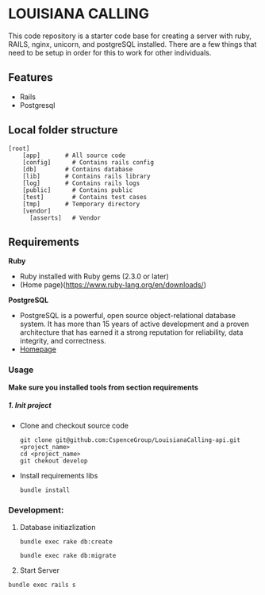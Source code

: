 LOUISIANA CALLING
=======================================

This code repository is a starter code base for creating a server with ruby, RAILS, nginx, unicorn, and postgreSQL installed. There are a few things that need to be setup in order for this to work for other individuals.

## Features
 - Rails
 - Postgresql

## Local folder structure
```
[root]
    [app]       # All source code
    [config]      # Contains rails config
    [db]        # Contains database
    [lib]       # Contains rails library
    [log]       # Contains rails logs
    [public]      # Contains public
    [test]        # Contains test cases
    [tmp]       # Temporary directory
    [vendor]      
      [asserts]   # Vendor
```

## Requirements
**Ruby**
 - Ruby installed with Ruby gems (2.3.0 or later)
 - (Home page)(https://www.ruby-lang.org/en/downloads/)

**PostgreSQL**
 - PostgreSQL is a powerful, open source object-relational database system. It has more than 15 years of active development and a proven architecture that has earned it a strong reputation for reliability, data integrity, and correctness.
 - [Homepage](https://www.postgresql.org/)

### Usage
**Make sure you installed tools from section requirements**

##### 1. Init project
- Clone and checkout source code

    ```
    git clone git@github.com:CspenceGroup/LouisianaCalling-api.git <project_name>
    cd <project_name>
    git chekout develop
    ```

- Install requirements libs
    ```
    bundle install
    ```
    
### Development:

1. Database initiazlization

    ```
    bundle exec rake db:create
    
    bundle exec rake db:migrate
    ```
 
2. Start Server

  ```
  bundle exec rails s
  ```
 
   
